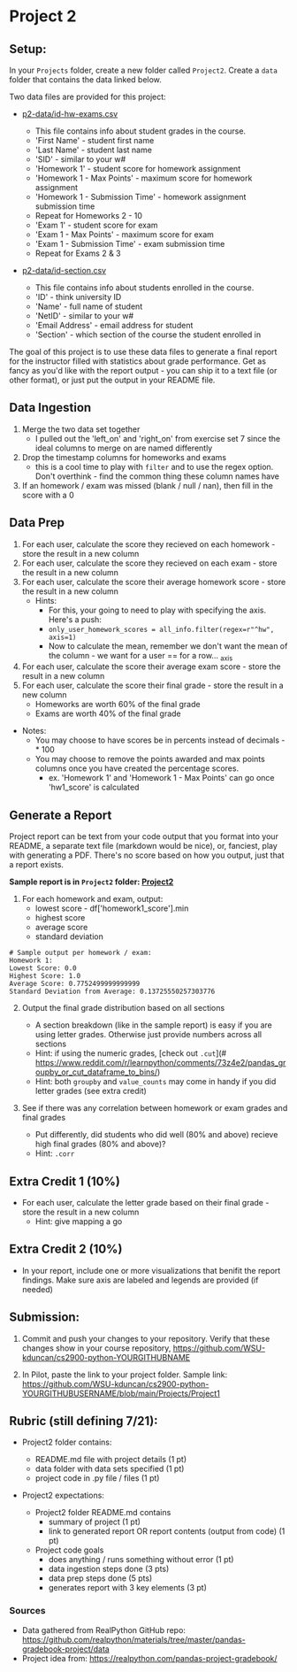 # Project 2

## Setup:

In your `Projects` folder, create a new folder called `Project2`.  Create a `data` folder that contains the data linked below.

Two data files are provided for this project:
- [p2-data/id-hw-exams.csv](p2-data/id-hw-exams.csv)
    - This file contains info about student grades in the course.
    - 'First Name' - student first name
    - 'Last Name' - student last name
    - 'SID' - similar to your w#
    - 'Homework 1' - student score for homework assignment
    - 'Homework 1 - Max Points' - maximum score for homework assignment
    - 'Homework 1 - Submission Time' - homework assignment submission time
    - Repeat for Homeworks 2 - 10
    - 'Exam 1' - student score for exam
    - 'Exam 1 - Max Points' - maximum score for exam
    - 'Exam 1 - Submission Time' - exam submission time
    - Repeat for Exams 2 & 3

- [p2-data/id-section.csv](p2-data/id-section.csv)
    - This file contains info about students enrolled in the course.
    - 'ID' - think university ID
    - 'Name' - full name of student
    - 'NetID' - similar to your w#
    - 'Email Address' - email address for student
    - 'Section' - which section of the course the student enrolled in


The goal of this project is to use these data files to generate a final report for the instructor filled with statistics about grade performance.  Get as fancy as you'd like with the report output - you can ship it to a text file (or other format), or just put the output in your README file.

## Data Ingestion

1. Merge the two data set together
    - I pulled out the 'left_on' and 'right_on' from exercise set 7 since the ideal columns to merge on are named differently
2. Drop the timestamp columns for homeworks and exams
    - this is a cool time to play with `filter` and to use the regex option.  Don't overthink - find the common thing these column names have
3. If an homework / exam was missed (blank / null / nan), then fill in the score with a 0

## Data Prep

1. For each user, calculate the score they recieved on each homework - store the result in a new column
2. For each user, calculate the score they recieved on each exam - store the result in a new column
3. For each user, calculate the score their average homework score - store the result in a new column
    - Hints:
        - For this, your going to need to play with specifying the axis.  Here's a push:
        - `only_user_homework_scores = all_info.filter(regex=r"^hw", axis=1)`
        - Now to calculate the mean, remember we don't want the mean of the column - we want for a user == for a row... <sub>axis</sub>
4. For each user, calculate the score their average exam score - store the result in a new column
5. For each user, calculate the score their final grade - store the result in a new column
    - Homeworks are worth 60% of the final grade
    - Exams are worth 40% of the final grade

- Notes: 
    - You may choose to have scores be in percents instead of decimals - * 100
    - You may choose to remove the points awarded and max points columns once you have created the percentage scores.
        - ex. 'Homework 1' and 'Homework 1 - Max Points' can go once 'hw1_score' is calculated

## Generate a Report

Project report can be text from your code output that you format into your README, a separate text file (markdown would be nice), or, fanciest, play with generating a PDF. There's no score based on how you output, just that a report exists.

**Sample report is in `Project2` folder: [Project2](Project2/README.md)**

1. For each homework and exam, output:
    - lowest score - df['homework1_score'].min
    - highest score
    - average score
    - standard deviation
```
# Sample output per homework / exam:
Homework 1:
Lowest Score: 0.0
Highest Score: 1.0
Average Score: 0.7752499999999999
Standard Deviation from Average: 0.13725550257303776
```

2. Output the final grade distribution based on all sections
    - A section breakdown (like in the sample report) is easy if you are using letter grades.  Otherwise just provide numbers across all sections
    - Hint: if using the numeric grades, [check out `.cut`](# https://www.reddit.com/r/learnpython/comments/73z4e2/pandas_groupby_or_cut_dataframe_to_bins/)
    - Hint: both `groupby` and `value_counts` may come in handy if you did letter grades (see extra credit)

3. See if there was any correlation between homework or exam grades and final grades
    - Put differently, did students who did well (80% and above) recieve high final grades (80% and above)?
    - Hint: `.corr`

## Extra Credit 1 (10%)

- For each user, calculate the letter grade based on their final grade - store the result in a new column
    - Hint: give mapping a go

## Extra Credit 2 (10%)

- In your report, include one or more visualizations that benifit the report findings.  Make sure axis are labeled and legends are provided (if needed)

## Submission:

1. Commit and push your changes to your repository.  Verify that these changes show in your course repository, https://github.com/WSU-kduncan/cs2900-python-YOURGITHUBNAME

2. In Pilot, paste the link to your project folder.  Sample link: https://github.com/WSU-kduncan/cs2900-python-YOURGITHUBUSERNAME/blob/main/Projects/Project1

## Rubric (still defining 7/21):

- Project2 folder contains:
    - README.md file with project details (1 pt)
    - data folder with data sets specified (1 pt)
    - project code in .py file / files (1 pt)

- Project2 expectations:
    - Project2 folder README.md contains 
        - summary of project (1 pt)
        - link to generated report OR report contents (output from code) (1 pt)
    - Project code goals
        - does anything / runs something without error (1 pt)
        - data ingestion steps done (3 pts)
        - data prep steps done (5 pts)
        - generates report with 3 key elements (3 pt)

### Sources

- Data gathered from RealPython GitHub repo: https://github.com/realpython/materials/tree/master/pandas-gradebook-project/data 
- Project idea from: https://realpython.com/pandas-project-gradebook/ 